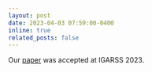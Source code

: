 ```yaml
---
layout: post
date: 2023-04-03 07:59:00-0400
inline: true
related_posts: false
---
```


Our <a href="https://arxiv.org/abs/2302.11494">paper</a> was accepted at IGARSS 2023.
